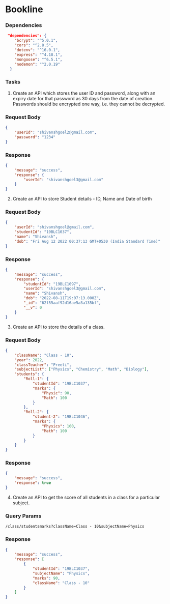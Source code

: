 # Bookline
### Dependencies
```.json
 "dependencies": {
    "bcrypt": "^5.0.1",
    "cors": "^2.8.5",
    "dotenv": "^16.0.1",
    "express": "^4.18.1",
    "mongoose": "^6.5.1",
    "nodemon": "^2.0.19"
  }
```

### Tasks
1. Create an API which stores the user ID and password, along with an expiry date for that password as 30 days from the date of creation. Passwords should be encrypted one way, i.e. they cannot be decrypted.
### Request Body
```.json
{
    "userId": "shivanshgoel2@gmail.com",
    "password": "1234"
}
```
### Response
```.json
{
    "message": "success",
    "response": {
        "userId": "shivanshgoel3@gmail.com"
    }
}
```

2. Create an API to store Student details - ID, Name and Date of birth

### Request Body
```.json
{
    "userId": "shivanshgoel@gmail.com",
    "studentId": "19BLC1037",
    "name": "Shivansh",
    "dob": "Fri Aug 12 2022 00:37:13 GMT+0530 (India Standard Time)"
}
```

### Response
```.json
{
    "message": "success",
    "response": {
        "studentId": "19BLC1097",
        "userId": "shivanshgoel3@gmail.com",
        "name": "Shivansh",
        "dob": "2022-08-11T19:07:13.000Z",
        "_id": "62f55aaf92d16ae5a3a135bf",
        "__v": 0
    }
}
```

3. Create an API to store the details of a class.
### Request Body
```.json
{
    "className": "Class - 10",
    "year": 2022,
    "classTeacher": "Preeti",
    "subjectList": ["Physics", "Chemistry", "Math", "Biology"],
    "students": {
        "Roll-1": {
            "studentId": "19BLC1037",
            "marks": {
                "Physic": 90,
                "Math": 100
            }
        },
        "Roll-2": {
            "student-2": "19BLC1046",
            "marks": {
                "Physics": 100,
                "Math": 100
            }
        }
    }
}
```
### Response
```.json
{
    "message": "success",
    "response": true
}
```
4. Create an API to get the score of all students in a class for a particular subject.

### Query Params
```
/class/studentsmarks?className=Class - 10&subjectName=Physics
```
### Response
```.json
{
    "message": "success",
    "response": [
        {
            "studentId": "19BLC1037",
            "subjectName": "Physics",
            "marks": 90,
            "className": "Class - 10"
        }
    ]
}
```
